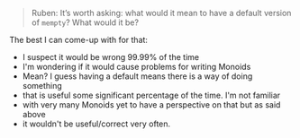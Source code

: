 > Ruben: It’s worth asking: what would it mean to have a default version of `mempty`? What would it be?

The best I can come-up with for that:

- I suspect it would be wrong 99.99% of the time
- I'm wondering if it would cause problems for writing Monoids
- Mean? I guess having a default means there is a way of doing something 
-   that is useful some significant percentage of the time. I'm not familiar
-   with very many Monoids yet to have a perspective on that but as said above
-   it wouldn't be useful/correct very often.